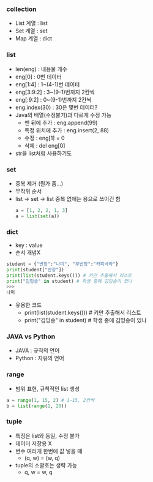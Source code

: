 ### collection
- List 계열 : list
- Set 계열 : set
- Map 계열 : dict
### list
- len(eng) : 내용물 개수 
- eng[0] : 0번 데이터 
- eng[1:4] : 1~(4-1)번 데이터
- eng[3:9:2] : 3~(9-1)번까지 2칸씩
- eng[:9:2] : 0~(9-1)번까지 2칸씩
- eng.index(30) : 30은 몇번 데이터?
- Java의 배열(수정불가)과 다르게 수정 가능
    - 맨 뒤에 추가 : eng.append(99)
    - 특정 위치에 추가 : eng.insert(2, 88)
    - 수정 : eng[1] = 0
    - 삭제 : del eng[0]
- str을 list처럼 사용하기도
### set
- 중복 제거 (뭔가 좀...)
- 무작위 순서
- list -> set -> list 중복 없애는 용으로 쓰이긴 함
    ```py
    a = [1, 2, 2, 1, 3]
    a = list(set(a))
    ```
### dict
- key : value
- 순서 개념X
```py
student = {"반장":"나미", "부반장":"카피바라"}
print(student["반장"])
print(list(student.keys())) # 키만 추출해서 리스트
print("김밍송" in student) # 학생 중에 김밍송이 있나
>>>
나미
```
- 유용한 코드
    - print(list(student.keys())) # 키만 추출해서 리스트
    - print("김밍송" in student) # 학생 중에 김밍송이 있나
### JAVA vs Python
- JAVA : 규칙의 언어
- Python : 자유의 언어
### range
- 범위 표현, 규칙적인 list 생성
```py
a = range(1, 15, 2) # 1~15, 2칸씩
b = list(range(1, 20))
```
### tuple
- 특징은 list와 동일, 수정 불가
- 데이터 저장용 X
- 변수 여러개 한번에 값 넣을 때
    - (q, w) = (w, q)
- tuple의 소괄호는 생략 가능
    - q, w = w, q